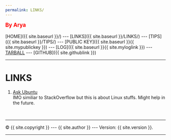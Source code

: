 ```yaml
---
permalink: LINKS/
---
```

<span style="color:red; font-weight:bold; font-size:larger;">By Arya</span>
<br><br>
[HOME]({{ site.baseurl }}/) ---
[LINKS]({{ site.baseurl }}/LINKS/) ---
[TIPS]({{ site.baseurl }}/TIPS/) ---
[PUBLIC KEY]({{ site.baseurl }}{{ site.mypublickey }}) ---
[LOG]({{ site.baseurl }}{{ site.myloglink }}) ---
[TARBALL](SandBox/AryaDaffaA.tar.xz) ---
[GITHUB]({{ site.githublink }})
<br>
<hr>

# LINKS

1. [Ask Ubuntu](https://askubuntu.com/)<br>
IMO similiar to StackOverflow but this is about Linux stuffs. Might help in the future.



<br>
<hr>
&copy; {{ site.copyright }} --- {{ site.author }} --- Version: {{ site.version }}.
<hr>
<br>
